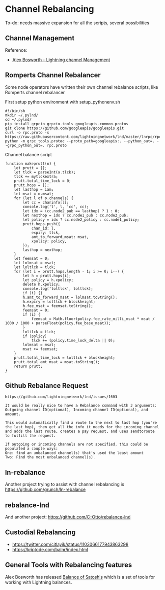 # Channel Rebalancing

To-do: needs massive expansion for all the scripts, several possibilities

## Channel Management

Reference:
* [Alex Bosworth - Lightning channel Management](https://www.youtube.com/watch?v=HlPIB6jt6ww)


## Romperts Channel Rebalancer

Some node operators have written their own channel rebalance scripts, like Romperts channel rebalancer

First setup python environment with setup_pythonenv.sh

```
#!/bin/sh
mkdir ~/.pylnd/
cd ~/.pylnd/
pip install grpcio grpcio-tools googleapis-common-protos
git clone https://github.com/googleapis/googleapis.git
curl -o rpc.proto -s https://raw.githubusercontent.com/lightningnetwork/lnd/master/lnrpc/rpc.proto
python -m grpc_tools.protoc --proto_path=googleapis:. --python_out=. --grpc_python_out=. rpc.proto
```

Channel balance script

```
function makeprutt(o) {
    let prutt = {};
    let tlck = parseInt(o.tlck);
    tlck += mytlckextra;
    prutt.total_time_lock = 0;
    prutt.hops = [];
    let lasthop = iam;
    let msat = o.msat;
    for (let l of o.channels) {
        let cc = chaninfo[l];
        console.log('l', l, 'cc', cc);
        let idx = (cc.node2_pub == lasthop) ? 1 : 0;
        let nexthop = idx ? cc.node1_pub : cc.node2_pub;
        let policy = idx ? cc.node2_policy : cc.node1_policy;
        prutt.hops.push({
            chan_id: l,
            expiry: tlck,
            amt_to_forward_msat: msat,
            xpolicy: policy,
        });
        lasthop = nexthop;
    }
    let feemsat = 0;
    let lolmsat = msat;
    let loltlck = tlck;
    for (let i = prutt.hops.length - 1; i >= 0; i--) {
        let h = prutt.hops[i];
        let policy = h.xpolicy;
        delete h.xpolicy;
        console.log('loltlck', loltlck);
        if (i) {}
        h.amt_to_forward_msat = lolmsat.toString();
        h.expiry = loltlck + blockheight;
        h.fee_msat = feemsat.toString();
        feemsat = 0;
        if (i) {
            feemsat = Math.floor(policy.fee_rate_milli_msat * msat / 1000 / 1000 + parseFloat(policy.fee_base_msat));
        }
        loltlck = tlck;
        if (policy)
            tlck += (policy.time_lock_delta || 0);
        lolmsat = msat;
        msat += feemsat;
    }
    prutt.total_time_lock = loltlck + blockheight;
    prutt.total_amt_msat = msat.toString();
    return prutt;
}
```

## Github Rebalance Request

```
https://github.com/lightningnetwork/lnd/issues/1603

It would be really nice to have a Rebalance command with 3 arguments: Outgoing channel ID(optional), Incoming channel ID(optional), and amount.

This would automatically find a route to the next to last hop (you're the last hop), then get all the info it needs for the incoming channel and adds the last route, creates a pay request, and uses sendtoroute to fulfill the request.

If outgoing or incoming channels are not specified, this could be populated a couple ways:
One: find an unbalanced channel(s) that's used the least amount
Two: Find the most unbalanced channel(s).
```

## ln-rebalance

Another project trying to assist with channel rebalancing is https://github.com/grunch/ln-rebalance

## rebalance-lnd

And another project: https://github.com/C-Otto/rebalance-lnd

## Custodial Rebalancing

* https://twitter.com/citlayik/status/1103066177943863298
* https://kriptode.com/balnr/index.html

## General Tools with Rebalancing features

Alex Bosworth has released [Balance of Satoshis](https://github.com/alexbosworth/balanceofsatoshis) which is a set of tools for working with Lightning balances.